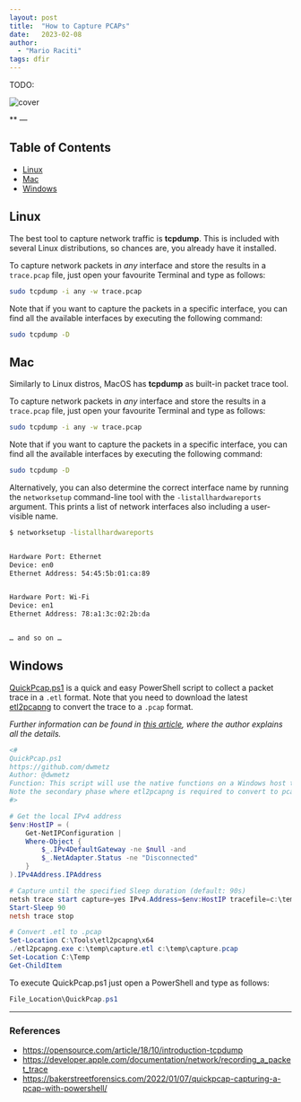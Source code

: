 ```yaml
---
layout: post
title:  "How to Capture PCAPs"
date:   2023-02-08
author:
  - "Mario Raciti"
tags: dfir
---
```


TODO:
<!-- readmore -->

![cover]()

** ―

## Table of Contents

- [Linux](#linux)
- [Mac](#mac)
- [Windows](#windows)

## Linux

The best tool to capture network traffic is **tcpdump**. This is included with several Linux distributions, so chances are, you already have it installed.

To capture network packets in *any* interface and store the results in a `trace.pcap` file, just open your favourite Terminal and type as follows:

```sh
sudo tcpdump -i any -w trace.pcap
```

Note that if you want to capture the packets in a specific interface, you can find all the available interfaces by executing the following command:

```sh
sudo tcpdump -D
```

## Mac

Similarly to Linux distros, MacOS has **tcpdump** as built-in packet trace tool.

To capture network packets in *any* interface and store the results in a `trace.pcap` file, just open your favourite Terminal and type as follows:

```sh
sudo tcpdump -i any -w trace.pcap
```

Note that if you want to capture the packets in a specific interface, you can find all the available interfaces by executing the following command:

```sh
sudo tcpdump -D
```

Alternatively, you can also determine the correct interface name by running the `networksetup` command-line tool with the `-listallhardwareports` argument. This prints a list of network interfaces also including a user-visible name.

```sh
$ networksetup -listallhardwareports


Hardware Port: Ethernet
Device: en0
Ethernet Address: 54:45:5b:01:ca:89


Hardware Port: Wi-Fi
Device: en1
Ethernet Address: 78:a1:3c:02:2b:da


… and so on …
```

## Windows

[QuickPcap.ps1](https://github.com/dwmetz/QuickPcap/blob/main/QuickPcap.ps1) is a quick and easy PowerShell script to collect a packet trace in a `.etl` format. Note that you need to download the latest [etl2pcapng](https://github.com/microsoft/etl2pcapng/releases) to convert the trace to a `.pcap` format.

*Further information can be found in [this article](https://bakerstreetforensics.com/2022/01/07/quickpcap-capturing-a-pcap-with-powershell/), where the author explains all the details.*

```ps1
<#
QuickPcap.ps1
https://github.com/dwmetz
Author: @dwmetz
Function: This script will use the native functions on a Windows host to collect a packet capture as an .etl file.
Note the secondary phase where etl2pcapng is required to convert to pcap.
#>

# Get the local IPv4 address
$env:HostIP = (
    Get-NetIPConfiguration |
    Where-Object {
        $_.IPv4DefaultGateway -ne $null -and
        $_.NetAdapter.Status -ne "Disconnected"
    }
).IPv4Address.IPAddress

# Capture until the specified Sleep duration (default: 90s)
netsh trace start capture=yes IPv4.Address=$env:HostIP tracefile=c:\temp\capture.etl
Start-Sleep 90
netsh trace stop

# Convert .etl to .pcap
Set-Location C:\Tools\etl2pcapng\x64 
./etl2pcapng.exe c:\temp\capture.etl c:\temp\capture.pcap
Set-Location C:\Temp
Get-ChildItem
```

To execute QuickPcap.ps1 just open a PowerShell and type as follows:

```ps1
File_Location\QuickPcap.ps1
```

---

### References

- <https://opensource.com/article/18/10/introduction-tcpdump>
- <https://developer.apple.com/documentation/network/recording_a_packet_trace>
- <https://bakerstreetforensics.com/2022/01/07/quickpcap-capturing-a-pcap-with-powershell/>
